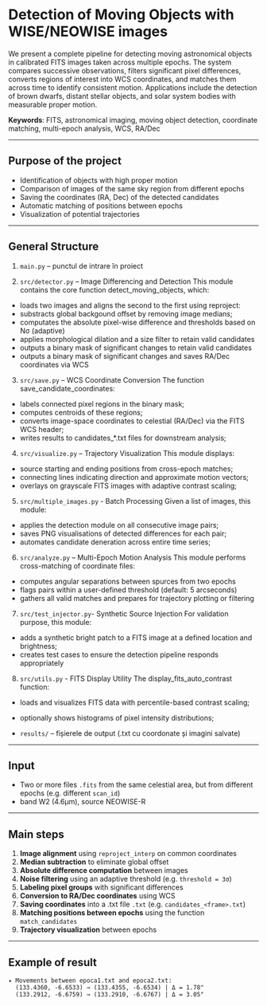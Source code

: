 # Detection of Moving Objects with WISE/NEOWISE images

We present a complete pipeline for detecting moving astronomical objects in calibrated FITS images taken across multiple epochs. The system compares successive observations, filters significant pixel differences, converts regions of interest into WCS coordinates, and matches them across time to identify consistent motion. Applications include the detection of brown dwarfs, distant stellar objects, and solar system bodies with measurable proper motion.

**Keywords**: FITS, astronomical imaging, moving object detection, coordinate matching, multi-epoch analysis, WCS, RA/Dec

---

## Purpose of the project

- Identification of objects with high proper motion
- Comparison of images of the same sky region from different epochs
- Saving the coordinates (RA, Dec) of the detected candidates
- Automatic matching of positions between epochs
- Visualization of potential trajectories

---

## General Structure

1. `main.py` – punctul de intrare în proiect
  
2. `src/detector.py` – Image Differencing and Detection
  This module contains the core function detect_moving_objects, which:
  - loads two images and aligns the second to the first using reproject:
  - substracts global backgound offset by removing image medians;
  - computates the absolute pixel-wise difference and thresholds based on Nσ (adaptive)
  - applies morphological dilation and a size filter to retain valid candidates
  - outputs a binary mask of significant changes to retain valid candidates
  - outputs a binary mask of significant changes and saves RA/Dec coordinates via WCS
  
3. `src/save.py` – WCS Coordinate Conversion
 The function save_candidate_coordinates:
  - labels connected pixel regions in the binary mask;
  - computes centroids of these regions;
  - converts image-space coordinates to celestial (RA/Dec) via the FITS WCS header;
  - writes results to candidates_*.txt files for downstream analysis;
  
4. `src/visualize.py` – Trajectory Visualization
  This module displays:
  - source starting and ending positions from cross-epoch matches;
  - connecting lines indicating direction and approximate motion vectors;
  - overlays on grayscale FITS images with adaptive contrast scaling;
  
5. `src/multiple_images.py` - Batch Processing
  Given a list of images, this module:
  - applies the detection module on all consecutive image pairs;
  - saves PNG visualisations of detected differences for each pair;
  - automates candidate deneration across entire time series;
  
6. `src/analyze.py` – Multi-Epoch Motion Analysis
  This module performs cross-matching of coordinate files:
  - computes angular separations between spurces from two epochs
  - flags pairs within a user-defined threshold (default: 5 arcseconds)
  - gathers all valid matches and prepares for trajectory plotting or filtering
  
7. `src/test_injector.py`- Synthetic Source Injection
  For validation purpose, this module:
  - adds a synthetic bright patch to a FITS image at a defined location and brightness;
  - creates test cases to ensure the detection pipeline responds appropriately

8. `src/utils.py` - FITS Display Utility
  The display_fits_auto_contrast function:
  - loads and visualizes FITS data with percentile-based contrast scaling;
  - optionally shows histograms of pixel intensity distributions;
  
- `results/` – fișierele de output (.txt cu coordonate și imagini salvate)

---

## Input

- Two or more files `.fits` from the same celestial area, but from different epochs (e.g. different `scan_id`)
- band W2 (4.6μm), source NEOWISE-R

---

## Main steps

1. **Image alignment** using `reproject_interp` on common coordinates
2. **Median subtraction** to eliminate global offset
3. **Absolute difference computation** between images
4. **Noise filtering** using an adaptive threshold (e.g. `threshold = 3σ`)
5. **Labeling pixel groups** with significant differences
6. **Conversion to RA/Dec coordinates** using WCS
7. **Saving coordinates** into a .txt file `.txt` (e.g. `candidates_<frame>.txt`)
8. **Matching positions between epochs** using the function `match_candidates`
9. **Trajectory visualization** between epochs

---

## Example of result

```text
✦ Movements between epoca1.txt and epoca2.txt:
  (133.4360, -6.6533) → (133.4355, -6.6534) | Δ = 1.78"
  (133.2912, -6.6759) → (133.2910, -6.6767) | Δ = 3.05"







